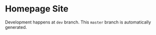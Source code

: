 # Homepage Site

Development happens at `dev` branch. This `master` branch is automatically generated.
